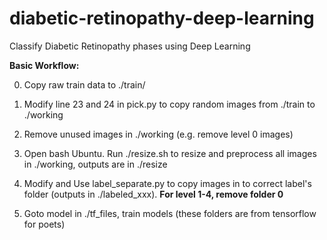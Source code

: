 # diabetic-retinopathy-deep-learning
Classify Diabetic Retinopathy phases using Deep Learning

**Basic Workflow:**

0. Copy raw train data to ./train/

1. Modify line 23 and 24 in pick.py to copy random images from ./train to ./working
2. Remove unused images in ./working (e.g. remove level 0 images)
3. Open bash Ubuntu. Run ./resize.sh to resize and preprocess all images in ./working, outputs are in ./resize
4. Modify and Use label_separate.py to copy images in to correct label's folder (outputs in ./labeled_xxx).
     **For level 1-4, remove folder 0**
    
5. Goto model in ./tf_files, train models (these folders are from tensorflow for poets)
